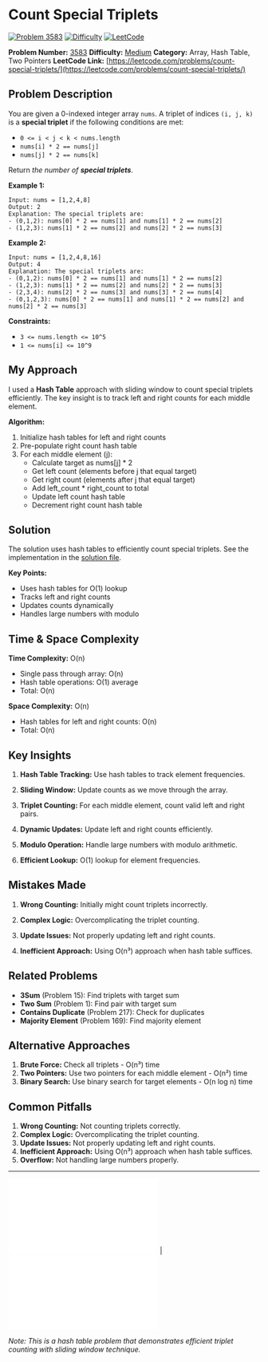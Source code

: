 # Count Special Triplets

[![Problem 3583](https://img.shields.io/badge/Problem-3583-blue?style=for-the-badge&logo=leetcode)](https://leetcode.com/problems/count-special-triplets/)
[![Difficulty](https://img.shields.io/badge/Difficulty-Medium-orange?style=for-the-badge)](https://leetcode.com/problemset/?difficulty=MEDIUM)
[![LeetCode](https://img.shields.io/badge/LeetCode-View%20Problem-orange?style=for-the-badge&logo=leetcode)](https://leetcode.com/problems/count-special-triplets/)

**Problem Number:** [3583](https://leetcode.com/problems/count-special-triplets/)
**Difficulty:** [Medium](https://leetcode.com/problemset/?difficulty=MEDIUM)
**Category:** Array, Hash Table, Two Pointers
**LeetCode Link:** [https://leetcode.com/problems/count-special-triplets/](https://leetcode.com/problems/count-special-triplets/)

## Problem Description

You are given a 0-indexed integer array `nums`. A triplet of indices `(i, j, k)` is a **special triplet** if the following conditions are met:

- `0 <= i < j < k < nums.length`
- `nums[i] * 2 == nums[j]`
- `nums[j] * 2 == nums[k]`

Return *the number of **special triplets***.

**Example 1:**
```
Input: nums = [1,2,4,8]
Output: 2
Explanation: The special triplets are:
- (0,1,2): nums[0] * 2 == nums[1] and nums[1] * 2 == nums[2]
- (1,2,3): nums[1] * 2 == nums[2] and nums[2] * 2 == nums[3]
```

**Example 2:**
```
Input: nums = [1,2,4,8,16]
Output: 4
Explanation: The special triplets are:
- (0,1,2): nums[0] * 2 == nums[1] and nums[1] * 2 == nums[2]
- (1,2,3): nums[1] * 2 == nums[2] and nums[2] * 2 == nums[3]
- (2,3,4): nums[2] * 2 == nums[3] and nums[3] * 2 == nums[4]
- (0,1,2,3): nums[0] * 2 == nums[1] and nums[1] * 2 == nums[2] and nums[2] * 2 == nums[3]
```

**Constraints:**
- `3 <= nums.length <= 10^5`
- `1 <= nums[i] <= 10^9`

## My Approach

I used a **Hash Table** approach with sliding window to count special triplets efficiently. The key insight is to track left and right counts for each middle element.

**Algorithm:**
1. Initialize hash tables for left and right counts
2. Pre-populate right count hash table
3. For each middle element (j):
   - Calculate target as nums[j] * 2
   - Get left count (elements before j that equal target)
   - Get right count (elements after j that equal target)
   - Add left_count * right_count to total
   - Update left count hash table
   - Decrement right count hash table

## Solution

The solution uses hash tables to efficiently count special triplets. See the implementation in the [solution file](../exercises/3583.count-special-triplets.py).

**Key Points:**
- Uses hash tables for O(1) lookup
- Tracks left and right counts
- Updates counts dynamically
- Handles large numbers with modulo

## Time & Space Complexity

**Time Complexity:** O(n)
- Single pass through array: O(n)
- Hash table operations: O(1) average
- Total: O(n)

**Space Complexity:** O(n)
- Hash tables for left and right counts: O(n)
- Total: O(n)

## Key Insights

1. **Hash Table Tracking:** Use hash tables to track element frequencies.

2. **Sliding Window:** Update counts as we move through the array.

3. **Triplet Counting:** For each middle element, count valid left and right pairs.

4. **Dynamic Updates:** Update left and right counts efficiently.

5. **Modulo Operation:** Handle large numbers with modulo arithmetic.

6. **Efficient Lookup:** O(1) lookup for element frequencies.

## Mistakes Made

1. **Wrong Counting:** Initially might count triplets incorrectly.

2. **Complex Logic:** Overcomplicating the triplet counting.

3. **Update Issues:** Not properly updating left and right counts.

4. **Inefficient Approach:** Using O(n³) approach when hash table suffices.

## Related Problems

- **3Sum** (Problem 15): Find triplets with target sum
- **Two Sum** (Problem 1): Find pair with target sum
- **Contains Duplicate** (Problem 217): Check for duplicates
- **Majority Element** (Problem 169): Find majority element

## Alternative Approaches

1. **Brute Force:** Check all triplets - O(n³) time
2. **Two Pointers:** Use two pointers for each middle element - O(n²) time
3. **Binary Search:** Use binary search for target elements - O(n log n) time

## Common Pitfalls

1. **Wrong Counting:** Not counting triplets correctly.
2. **Complex Logic:** Overcomplicating the triplet counting.
3. **Update Issues:** Not properly updating left and right counts.
4. **Inefficient Approach:** Using O(n³) approach when hash table suffices.
5. **Overflow:** Not handling large numbers properly.

---

[![Back to Index](../../README.md#-problem-index)](../../README.md#-problem-index) | [![View Solution](../exercises/3583.count-special-triplets.py)](../exercises/3583.count-special-triplets.py)

*Note: This is a hash table problem that demonstrates efficient triplet counting with sliding window technique.*
